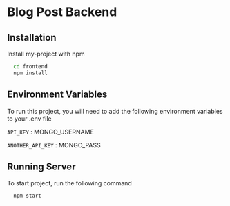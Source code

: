 # Blog Post Backend

## Installation

Install my-project with npm

```bash
  cd frontend
  npm install
```

## Environment Variables

To run this project, you will need to add the following environment variables to your .env file

`API_KEY` : MONGO_USERNAME

`ANOTHER_API_KEY` : MONGO_PASS

## Running Server

To start project, run the following command

```bash
  npm start
```
